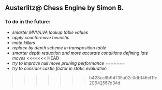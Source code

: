 ## Austerlitz@ Chess Engine by Simon B.

### To do in the future:

- *smarter MVV/LVA lookup table values*
- *apply countermove heuristic*
- *mate killers*
- *replace by depth scheme in transposition table*
- *smarter depth reduction and more accurate conditions defining late moves*
<<<<<<< HEAD
- *try to improve null move pruning performance*
=======
- *try to consider castle factor in static evaluation*
>>>>>>> b428ca6b94735a02c0db146ef1fc20642567d34d
